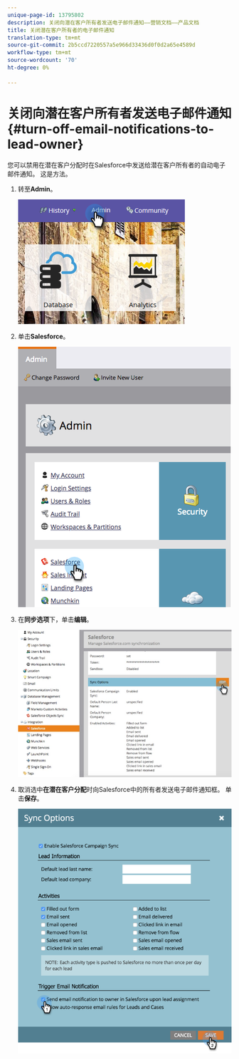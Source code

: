 ```yaml
---
unique-page-id: 13795802
description: 关闭向潜在客户所有者发送电子邮件通知——营销文档——产品文档
title: 关闭潜在客户所有者的电子邮件通知
translation-type: tm+mt
source-git-commit: 2b5ccd7220557a5e966d33436d0f0d2a65e4589d
workflow-type: tm+mt
source-wordcount: '70'
ht-degree: 0%

---
```



# 关闭向潜在客户所有者发送电子邮件通知{#turn-off-email-notifications-to-lead-owner}

您可以禁用在潜在客户分配时在Salesforce中发送给潜在客户所有者的自动电子邮件通知。 这是方法。

1. 转至&#x200B;**Admin**。

   ![](assets/admin-1.png)

1. 单击&#x200B;**Salesforce**。

   ![](assets/adminsalesforce.png)

1. 在&#x200B;**同步选项**&#x200B;下，单击&#x200B;**编辑**。

   ![](assets/salesforcesummary2.jpg)

1. 取消选中&#x200B;**在潜在客户分配**&#x200B;时向Salesforce中的所有者发送电子邮件通知框。 单击&#x200B;**保存**。

   ![](assets/new-screen.png)
